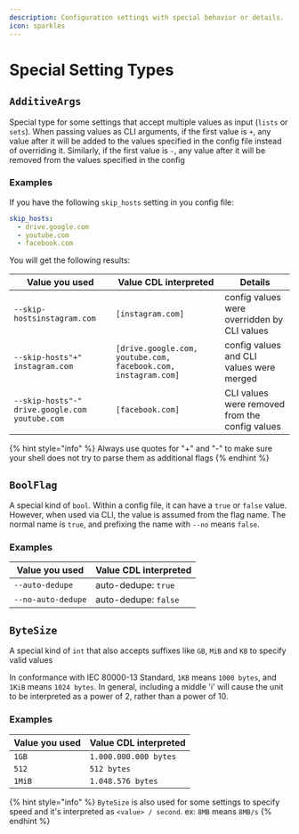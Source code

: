 ```yaml
---
description: Configuration settings with special behavior or details.
icon: sparkles
---
```


# Special Setting Types

## `AdditiveArgs`

Special type for some settings that accept multiple values as input (`lists` or `sets`). When passing values as CLI arguments, if the first value is `+`, any value after it will be added to the values specified in the config file instead of overriding it. Similarly, if the first value is `-`, any value after it will be removed from the values specified in the config

### Examples

If you have the following `skip_hosts` setting in you config file:

```yaml
skip_hosts:
  - drive.google.com
  - youtube.com
  - facebook.com
```

You will get the following results:

| Value you used                                 | Value CDL interpreted                                          | Details                                        |
| ---------------------------------------------- | -------------------------------------------------------------- | ---------------------------------------------- |
| `--skip-hostsinstagram.com`                    | `[instagram.com]`                                              | config values were overridden by CLI values    |
| `--skip-hosts"+" instagram.com`                | `[drive.google.com, youtube.com, facebook.com, instagram.com]` | config values and CLI values were merged       |
| `--skip-hosts"-" drive.google.com youtube.com` | `[facebook.com]`                                               | CLI values were removed from the config values |

{% hint style="info" %}
Always use quotes for "+" and "-" to make sure your shell does not try to parse them as additional flags
{% endhint %}

## `BoolFlag`

A special kind of `bool`. Within a config file, it can have a `true` or `false` value. However, when used via CLI, the value is assumed from the flag name. The normal name is `true`, and prefixing the name with `--no` means `false`.

### Examples

| Value you used     | Value CDL interpreted |
| ------------------ | --------------------- |
| `--auto-dedupe`    | auto-dedupe: `true`   |
| `--no-auto-dedupe` | auto-dedupe: `false`  |

## `ByteSize`

A special kind of `int` that also accepts suffixes like `GB`, `MiB` and `KB` to specify valid values

In conformance with IEC 80000-13 Standard, `1KB` means `1000 bytes`, and `1KiB` means `1024 bytes`. In general, including a middle 'i' will cause the unit to be interpreted as a power of 2, rather than a power of 10.

### Examples

| Value you used | Value CDL interpreted |
| -------------- | --------------------- |
| `1GB`          | `1.000.000.000 bytes` |
| `512`          | `512 bytes`           |
| `1MiB`         | `1.048.576 bytes`     |

{% hint style="info" %}
`ByteSize` is also used for some settings to specify speed and it's interpreted as `<value> / second`. ex: `8MB` means `8MB/s`
{% endhint %}
